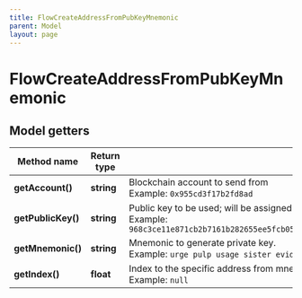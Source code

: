 ```yaml
---
title: FlowCreateAddressFromPubKeyMnemonic
parent: Model
layout: page
---
```


# FlowCreateAddressFromPubKeyMnemonic

## Model getters

Method name | Return type | Description | Notes
------------ | ------------- | ------------- | -------------
**getAccount()** | **string** | Blockchain account to send from <br>Example: `0x955cd3f17b2fd8ad` |
**getPublicKey()** | **string** | Public key to be used; will be assigned to a newly created address and will have a weight of 1000 <br>Example: `968c3ce11e871cb2b7161b282655ee5fcb051f3c04894705d771bf11c6fbebfc6556ab8a0c04f45ea56281312336d0668529077c9d66891a6cad3db877acbe90` |
**getMnemonic()** | **string** | Mnemonic to generate private key. <br>Example: `urge pulp usage sister evidence arrest palm math please chief egg abuse` |
**getIndex()** | **float** | Index to the specific address from mnemonic. <br>Example: `null` |

